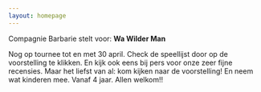 ```yaml
---
layout: homepage
---
```


Compagnie Barbarie stelt voor: <strong>Wa Wilder Man</strong>

Nog op tournee tot en met 30 april. Check de speellijst door op de voorstelling te klikken. En kijk ook eens bij pers voor onze zeer fijne recensies. Maar het liefst van al: kom kijken naar de voorstelling! En neem wat kinderen mee. Vanaf 4 jaar. Allen welkom!!

